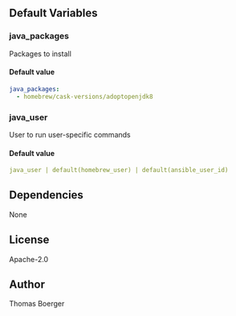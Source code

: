 
## Default Variables

### java_packages

Packages to install

#### Default value

```yaml
java_packages:
  - homebrew/cask-versions/adoptopenjdk8
```

### java_user

User to run user-specific commands

#### Default value

```yaml
java_user | default(homebrew_user) | default(ansible_user_id)
```
## Dependencies

None

## License

Apache-2.0

## Author

Thomas Boerger
